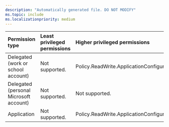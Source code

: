```yaml
---
description: "Automatically generated file. DO NOT MODIFY"
ms.topic: include
ms.localizationpriority: medium
---
```


|Permission type|Least privileged permissions|Higher privileged permissions|
|:---|:---|:---|
|Delegated (work or school account)|Not supported.|Policy.ReadWrite.ApplicationConfiguration|
|Delegated (personal Microsoft account)|Not supported.|Not supported.|
|Application|Not supported.|Policy.ReadWrite.ApplicationConfiguration|


